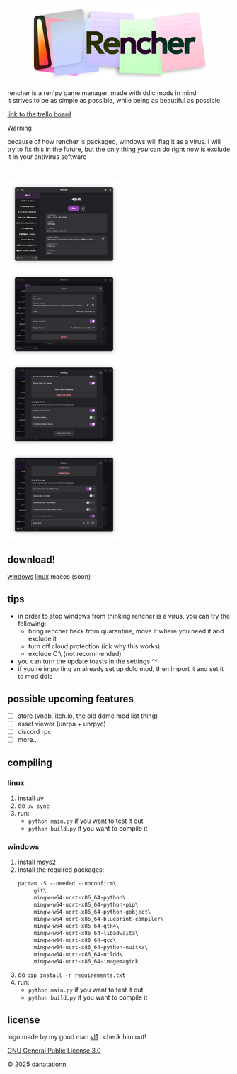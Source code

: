 <p align="center">
	<img src="public/rencher-logo.png" width="400px"/>
<p/>

rencher is a ren'py game manager, made with ddlc mods in mind
<br/>
it strives to be as simple as possible, while being as beautiful as possible

[link to the trello board](https://trello.com/b/CGaqf0xx/rencher)

> [!WARNING]
> because of how rencher is packaged, windows will flag it as a virus.
> i will try to fix this in the future, but the only thing *you* can do right now is exclude it in your antivirus software
<br/>
<p>
	<img src="public/Screenshot From 2025-06-28 19-05-48.png" alt="Screenshot of Rencher's UI" width="256px"/>
	<img src="public/Screenshot From 2025-06-28 19-05-58.png" alt="Screenshot of Rencher's UI" width="256px"/>
	<img src="public/Screenshot From 2025-06-28 19-06-06.png" alt="Screenshot of Rencher's UI" width="256px"/>
	<img src="public/Screenshot From 2025-06-28 19-06-14.png" alt="Screenshot of Rencher's UI" width="256px"/>
</p>

## download!
[windows](https://github.com/danatationn/Rencher/releases/latest/download/Rencher.exe)
[linux](https://github.com/danatationn/Rencher/releases/latest/download/Rencher)
~~macos~~ (soon)

## tips
* in order to stop windows from thinking rencher is a virus, you can try the following:
  * bring rencher back from quarantine, move it where you need it and exclude it
  * turn off cloud protection (idk why this works)
  * exclude C:\ (not recommended)
* you can turn the update toasts in the settings ^^
* if you're importing an already set up ddlc mod, then import it and set it to mod ddlc

## possible upcoming features
- [ ] store (vndb, itch.io, the old ddmc mod list thing)
- [ ] asset viewer (unrpa + unrpyc)
- [ ] discord rpc
- [ ] more...

## compiling
### linux
1. install uv
2. do `uv sync`
3. run:
	* `python main.py` if you want to test it out
    * `python build.py` if you want to compile it

### windows
1. install msys2
2. install the required packages:
   ```
   pacman -S --needed --noconfirm\
        git\
		mingw-w64-ucrt-x86_64-python\
		mingw-w64-ucrt-x86_64-python-pip\
		mingw-w64-ucrt-x86_64-python-gobject\
		mingw-w64-ucrt-x86_64-blueprint-compiler\
		mingw-w64-ucrt-x86_64-gtk4\
		mingw-w64-ucrt-x86_64-libadwaita\
		mingw-w64-ucrt-x86_64-gcc\
		mingw-w64-ucrt-x86_64-python-nuitka\
		mingw-w64-ucrt-x86_64-ntldd\
        mingw-w64-ucrt-x86_64-imagemagick
   ```
3. do `pip install -r requirements.txt`
4. run:
	* `python main.py` if you want to test it out
	* `python build.py` if you want to compile it

## license

logo made by my good man [vl1](https://vl1.neocities.org/) . check him out!

[GNU General Public License 3.0](https://github.com/danatationn/rencher?tab=GPL-3.0-1-ov-file)

© 2025 danatationn
